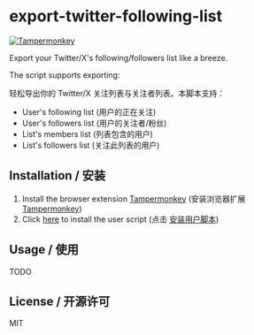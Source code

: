 # export-twitter-following-list

[![Tampermonkey](https://img.shields.io/badge/Tampermonkey-up%20to%20date-green.svg)](https://www.tampermonkey.net/)

Export your Twitter/X's following/followers list like a breeze.

The script supports exporting:

轻松导出你的 Twitter/X 关注列表与关注者列表。本脚本支持：

- User's following list (用户的正在关注)
- User's followers list (用户的关注者/粉丝)
- List's members list (列表包含的用户)
- List's followers list (关注此列表的用户)

## Installation / 安装

1. Install the browser extension [Tampermonkey](https://www.tampermonkey.net/) (安装浏览器扩展 [Tampermonkey](https://www.tampermonkey.net/))
2. Click [here](https://raw.githubusercontent.com/prinsss/export-twitter-following-list/master/export-twitter-following-list.user.js) to install the user script (点击 [安装用户脚本](https://raw.githubusercontent.com/prinsss/export-twitter-following-list/master/export-twitter-following-list.user.js))

## Usage / 使用

TODO

## License / 开源许可

MIT
